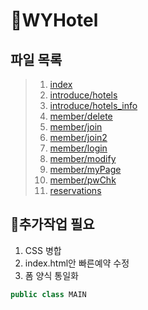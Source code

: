 # 🐶WYHotel

## 파일 목록
> 1. [index](index.html "메인페이지")
> 2. [introduce/hotels](introduce_hotels_info.html "호텔소개1")
> 3. [introduce/hotels_info](introduce_hotels.html "호텔소개2")
> 4. [member/delete](member_delete.html "회원탈퇴")
> 5. [member/join](member_join.html "회원가입")
> 6. [member/join2](member_join2.html "회원가입2")
> 7. [member/login](member_login.html "로그인")
> 8. [member/modify](member_modify.html "회원정보수정")
> 9. [member/myPage](member_myPage.html "마이페이지")
> 10. [member/pwChk](member_pwChk.html "비밀번호 체크")
> 11. [reservations](reservations.html "내 예약")

## 🐷추가작업 필요
1. CSS 병합
2. index.html안 빠른예약 수정
3. 폼 양식 통일화

```java
public class MAIN
```